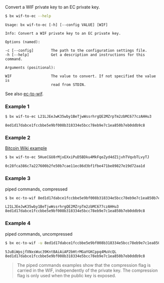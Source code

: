 Convert a WIF private key to an EC private key.  
```sh
$ bx wif-to-ec --help
```
```
Usage: bx wif-to-ec [-h] [--config VALUE] [WIF]                          

Info: Convert a WIF private key to an EC private key.                    

Options (named):

-c [--config]        The path to the configuration settings file.        
-h [--help]          Get a description and instructions for this command.

Arguments (positional):

WIF                  The value to convert. If not specified the value is 
                     read from STDIN.
```
See also [ec-to-wif](bx-ec-to-wif).
### Example 1
```sh
$ bx wif-to-ec L21LJEeJwK35wby1BeTjwWssrhrgQE2MZrpTm2zbMC677czAHHu3
```
```
8ed1d17dabce1fccbbe5e9bf008b318334e5bcc78eb9e7c1ea850b7eb0ddb9c8
```
### Example 2
[Bitcoin Wiki example](https://en.bitcoin.it/wiki/Wallet_import_format)
```sh
$ bx wif-to-ec 5HueCGU8rMjxEXxiPuD5BDku4MkFqeZyd4dZ1jvhTVqvbTLvyTJ
```
```
0c28fca386c7a227600b2fe50b7cae11ec86d3bf1fbe471be89827e19d72aa1d
```
### Example 3
piped commands, compressed
```sh
$ bx ec-to-wif 8ed1d17dabce1fccbbe5e9bf008b318334e5bcc78eb9e7c1ea850b7eb0ddb9c8 | bx wif-to-ec
```
```
L21LJEeJwK35wby1BeTjwWssrhrgQE2MZrpTm2zbMC677czAHHu3
8ed1d17dabce1fccbbe5e9bf008b318334e5bcc78eb9e7c1ea850b7eb0ddb9c8
```
### Example 4
piped commands, uncompressed
```sh
$ bx ec-to-wif -u 8ed1d17dabce1fccbbe5e9bf008b318334e5bcc78eb9e7c1ea850b7eb0ddb9c8 | bx wif-to-ec
```
```
5JuBiWpsjfXNxsWuc39KntBAiAiAP2bHtrMGaYGKCppq4MuVcQL
8ed1d17dabce1fccbbe5e9bf008b318334e5bcc78eb9e7c1ea850b7eb0ddb9c8
```
> The piped commands examples show that the compression flag is carried in the WIF, independently of the private key. The compression flag is only used when the public key is exposed.